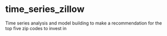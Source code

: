# time_series_zillow
Time series analysis and model building to make a recommendation for the top five zip codes to invest in

